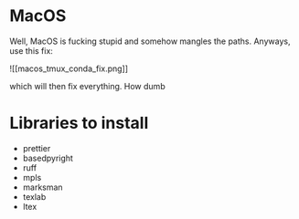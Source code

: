 # MacOS

Well, MacOS is fucking stupid and somehow mangles the paths. Anyways, use this fix:

![[macos_tmux_conda_fix.png]]

which will then fix everything. How dumb

# Libraries to install

- prettier
- basedpyright
- ruff
- mpls
- marksman
- texlab
- ltex
